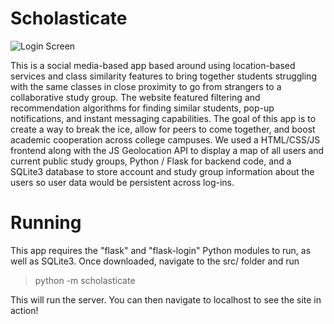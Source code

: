 # Scholasticate

![Login Screen](https://user-images.githubusercontent.com/69388703/212140795-9bf04161-846d-42d8-8ef8-5b89d692160f.PNG)

This is a social media-based app based around using location-based services and class similarity features to bring together students struggling with the same classes in close proximity to go from strangers to a collaborative study group. The website featured filtering and recommendation algorithms for finding similar students, pop-up notifications, and instant messaging capabilities. The goal of this app is to create a way to break the ice, allow for peers to come together, and boost academic cooperation across college campuses. We used a HTML/CSS/JS frontend along with the JS Geolocation API to display a map of all users and current public study groups, Python / Flask for backend code, and a SQLite3 database to store account and study group information about the users so user data would be persistent across log-ins.

# Running

This app requires the "flask" and "flask-login" Python modules to run, as well as SQLite3. Once downloaded, navigate to the src/ folder and run 

>python -m scholasticate

This will run the server. You can then navigate to localhost to see the site in action!
